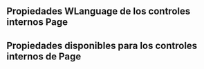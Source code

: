 
## Propiedades WLanguage de los controles internos Page
			



<a name="NOTE1"></a>
<a name="NOTE1_1"></a>


## Propiedades disponibles para los controles internos de Page
<a name="propiedades_disponibles_para_los_controles_internos_page_ELTTEXTE000072"></a>


